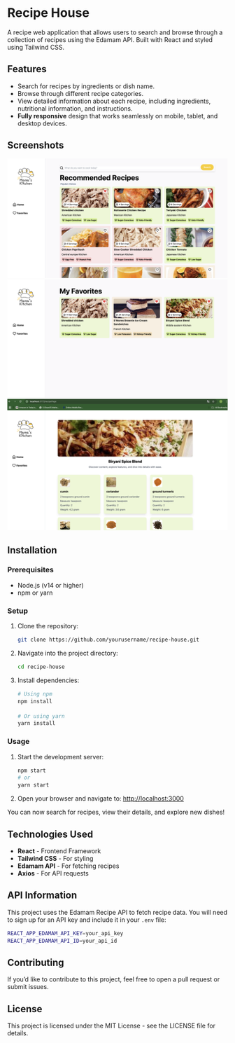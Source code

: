 # Recipe House

A recipe web application that allows users to search and browse through a collection of recipes using the Edamam API. Built with React and styled using Tailwind CSS.

## Features
- Search for recipes by ingredients or dish name.
- Browse through different recipe categories.
- View detailed information about each recipe, including ingredients, nutritional information, and instructions.
- **Fully responsive** design that works seamlessly on mobile, tablet, and desktop devices.


## Screenshots
![Recipe House Screenshot](https://github.com/vyshnaviGadamsetty/recipe-house/blob/b762539b0d4258e3553f63a857befbdf8c333ded/src/assets/s1.png) 
![Recipe House Screenshot](https://github.com/vyshnaviGadamsetty/recipe-house/blob/b762539b0d4258e3553f63a857befbdf8c333ded/src/assets/s2.png) 
![Recipe House Screenshot](https://github.com/vyshnaviGadamsetty/recipe-house/blob/b762539b0d4258e3553f63a857befbdf8c333ded/src/assets/s3.png) 

## Installation

### Prerequisites
- Node.js (v14 or higher)
- npm or yarn

### Setup
1. Clone the repository:
   ```bash
   git clone https://github.com/yourusername/recipe-house.git
   ```
2. Navigate into the project directory:
   ```bash
   cd recipe-house
   ```
3. Install dependencies:
   ```bash
   # Using npm
   npm install
   
   # Or using yarn
   yarn install
   ```

### Usage
1. Start the development server:
   ```bash
   npm start
   # or
   yarn start
   ```
2. Open your browser and navigate to:
   [http://localhost:3000](http://localhost:3000)

You can now search for recipes, view their details, and explore new dishes!

## Technologies Used
- **React** - Frontend Framework
- **Tailwind CSS** - For styling
- **Edamam API** - For fetching recipes
- **Axios** - For API requests

## API Information
This project uses the Edamam Recipe API to fetch recipe data. You will need to sign up for an API key and include it in your `.env` file:

```bash
REACT_APP_EDAMAM_API_KEY=your_api_key
REACT_APP_EDAMAM_API_ID=your_api_id
```

## Contributing
If you’d like to contribute to this project, feel free to open a pull request or submit issues.

## License
This project is licensed under the MIT License - see the LICENSE file for details.

